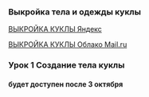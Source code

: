 ### Выкройка тела и одежды куклы
 
 [ВЫКРОЙКА КУКЛЫ Яндекс](https://yadi.sk/d/0OMxmv8JxOMUQA)
 
 [ВЫКРОЙКА КУКЛЫ Облако Mail.ru](https://cloud.mail.ru/public/2CHK/4GRXeyvLG)

### Урок 1 Создание тела куклы
#### будет доступен после 3 октября

 
